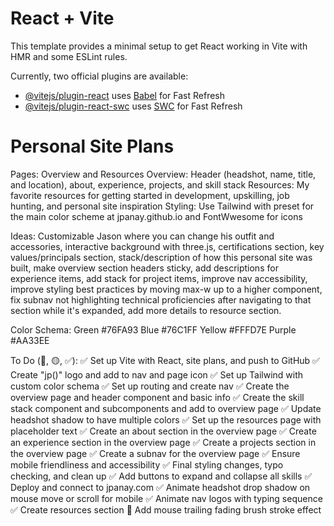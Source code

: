 # React + Vite

This template provides a minimal setup to get React working in Vite with HMR and some ESLint rules.

Currently, two official plugins are available:

- [@vitejs/plugin-react](https://github.com/vitejs/vite-plugin-react/blob/main/packages/plugin-react/README.md) uses [Babel](https://babeljs.io/) for Fast Refresh
- [@vitejs/plugin-react-swc](https://github.com/vitejs/vite-plugin-react-swc) uses [SWC](https://swc.rs/) for Fast Refresh

# Personal Site Plans

Pages: Overview and Resources
Overview: Header (headshot, name, title, and location), about, experience, projects, and skill stack
Resources: My favorite resources for getting started in development, upskilling, job hunting, and personal site inspiration
Styling: Use Tailwind with preset for the main color scheme at jpanay.github.io and FontWwesome for icons

Ideas: Customizable Jason where you can change his outfit and accessories, interactive background with three.js, certifications section, key values/principals section, stack/description of how this personal site was built, make overview section headers sticky, add descriptions for experience items, add stack for project items, improve nav accessibility, improve styling best practices by moving max-w up to a higher component, fix subnav not highlighting technical proficiencies after navigating to that section while it's expanded, add more details to resource section.

Color Schema:
Green #76FA93
Blue #76C1FF
Yellow #FFFD7E
Purple #AA33EE

To Do (🔴, 🟡, ✅):
✅ Set up Vite with React, site plans, and push to GitHub
✅ Create "jp()" logo and add to nav and page icon
✅ Set up Tailwind with custom color schema
✅ Set up routing and create nav
✅ Create the overview page and header component and basic info
✅ Create the skill stack component and subcomponents and add to overview page
✅ Update headshot shadow to have multiple colors
✅ Set up the resources page with placeholder text
✅ Create an about section in the overview page
✅ Create an experience section in the overview page
✅ Create a projects section in the overview page
✅ Create a subnav for the overview page
✅ Ensure mobile friendliness and accessibility
✅ Final styling changes, typo checking, and clean up
✅ Add buttons to expand and collapse all skills
✅ Deploy and connect to jpanay.com
✅ Animate headshot drop shadow on mouse move or scroll for mobile
✅ Animate nav logos with typing sequence
✅ Create resources section
🔴 Add mouse trailing fading brush stroke effect
